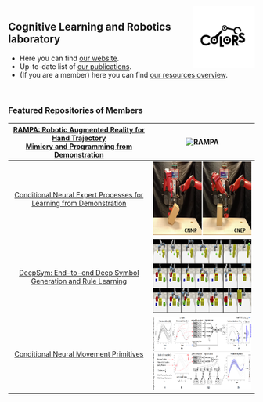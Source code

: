 <img width="25%" align="right" alt="Logo" src="https://github.com/colors-lab/.github/raw/main/LogoColors.svg" />

## Cognitive Learning and Robotics laboratory
- Here you can find [our website](https://colors.cmpe.boun.edu.tr).
- Up-to-date list of [our publications](https://www.cmpe.boun.edu.tr/~emre/publications/).
- (If you are a member) here you can find [our resources overview](https://github.com/colors-lab/Overview/).
<br>

### Featured Repositories of Members

| [RAMPA: Robotic Augmented Reality for Hand Trajectory<br/>Mimicry and Programming from Demonstration](https://github.com/dogadogan/ARobot) | <img height="150px" src="https://github.com/user-attachments/assets/0fe04045-d248-4c36-af13-c73b000e587f" alt="RAMPA" /> |
| :-----------------------------------------------------------------------------------------------------: | :---------------------------------------------------------------------------------: | 
| [Conditional Neural Expert Processes for Learning from Demonstration](https://github.com/yildirimyigit/cnep) | <img height="150px" src="https://github.com/colors-lab/.github/raw/main/img/cnep_comp.png" alt="CNEP" /> |
| [DeepSym: End-to-end Deep Symbol Generation and Rule Learning](https://github.com/alper111/DeepSym) | <img height="150px" src="https://github.com/colors-lab/.github/raw/main/img/ds.png" alt="DeepSym" /> |
| [Conditional Neural Movement Primitives](https://github.com/colors-lab/CNMP) | <img height="150px" src="https://raw.githubusercontent.com/colors-lab/CNMP/master/CNMP.png" alt="CNMP" /> |

